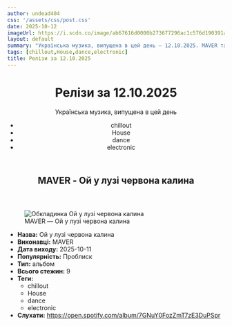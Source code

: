```yaml
---
author: undead404
css: '/assets/css/post.css'
date: 2025-10-12
imageUrl: https://i.scdn.co/image/ab67616d0000b273677296ac1c576d190391a1bf
layout: default
summary: "Українська музика, випущена в цей день – 12.10.2025. MAVER та інші"
tags: [chillout,House,dance,electronic]
title: Релізи за 12.10.2025
---
```


<main class="main-content">
  <header>
    <h1>Релізи за <time datetime="2025-10-12">12.10.2025</time></h1>
    <p class="summary">Українська музика, випущена в цей день</p>
      <ul class="tags">
          <li>chillout</li>
          <li>House</li>
          <li>dance</li>
          <li>electronic</li>
      </ul>
  </header>
  <section class="releases">
    <article class="release">
      <header>
        <h2>
          MAVER - Ой у лузі червона калина
        </h2>
      </header>
      <figure>
        <img src="https://i.scdn.co/image/ab67616d0000b273677296ac1c576d190391a1bf" alt="Обкладинка Ой у лузі червона калина">
        <figcaption>MAVER — Ой у лузі червона калина</figcaption>
      </figure>
      <ul>
        <li><strong>Назва:</strong> Ой у лузі червона калина</li>
        <li><strong>Виконавці:</strong> MAVER</li>
        <li><strong>Дата виходу:</strong> 2025-10-11</li>
        <li><strong>Популярність:</strong> Проблиск</li>
        <li><strong>Тип:</strong> альбом</li>
        <li><strong>Всього стежин:</strong> 9</li>
            <li><strong>Теги:</strong>
            <ul class="tags">
                <li class="tag">chillout</li>
                <li class="tag">House</li>
                <li class="tag">dance</li>
                <li class="tag">electronic</li>
            </ul>
            </li>
        <li><strong>Слухати:</strong> <a href="https://open.spotify.com/album/7GNuY0FozZmT7zE3DuPSpr" target="_blank">https:&#x2F;&#x2F;open.spotify.com&#x2F;album&#x2F;7GNuY0FozZmT7zE3DuPSpr</a></li>
      </ul>
    </article>
  </section>
</main>